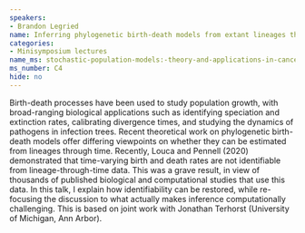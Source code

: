 ```yaml
---
speakers:
- Brandon Legried
name: Inferring phylogenetic birth-death models from extant lineages through time
categories:
- Minisymposium lectures
name_ms: stochastic-population-models:-theory-and-applications-in-cancer-research
ms_number: C4
hide: no
---
```

Birth-death processes have been used to study population growth, with broad-ranging biological applications such as identifying speciation and extinction rates, calibrating divergence times, and studying the dynamics of pathogens in infection trees. Recent theoretical work on phylogenetic birth-death models offer differing viewpoints on whether they can be estimated from lineages through time. Recently, Louca and Pennell (2020) demonstrated that time-varying birth and death rates are not identifiable from lineage-through-time data. This was a grave result, in view of thousands of published biological and computational studies that use this data. In this talk, I explain how identifiability can be restored, while re-focusing the discussion to what actually makes inference computationally challenging. This is based on joint work with Jonathan Terhorst (University of Michigan, Ann Arbor).
